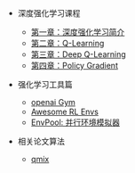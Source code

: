 
- 深度强化学习课程
  - [第一章：深度强化学习简介](deep-rl/deep-rl-class/chapter1.md)
  - [第二章：Q-Learning ](deep-rl/deep-rl-class/chapter2.md)
  - [第三章：Deep Q-Learning ](deep-rl/deep-rl-class/chapter3.md)
  - [第四章：Policy Gradient  ](deep-rl/deep-rl-class/chapter4.md)

- 强化学习工具篇
  - [openai Gym ](deep-rl-class/gym.md)
  - [Awesome RL Envs](deep-rl-class/awesomeRLtools.md)
  - [EnvPool: 并行环境模拟器](deep-rl-class/envpool.md)

- 相关论文算法
  - [qmix](deep-rl/papers/qmix.md)